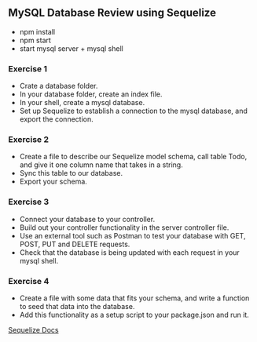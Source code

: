 ## MySQL Database Review using Sequelize

* npm install
* npm start
* start mysql server + mysql shell

### Exercise 1

* Crate a database folder.
* In your database folder, create an index file.
* In your shell, create a mysql database.
* Set up Sequelize to establish a connection to the mysql database, and export the connection.

### Exercise 2

* Create a file to describe our Sequelize model schema, call table Todo, and give it one column name that takes in a string.
* Sync this table to our database.
* Export your schema.

### Exercise 3

* Connect your database to your controller.
* Build out your controller functionality in the server controller file.
* Use an external tool such as Postman to test your database with GET, POST, PUT and DELETE requests.
* Check that the database is being updated with each request in your mysql shell.

### Exercise 4

* Create a file with some data that fits your schema, and write a function to seed that data into the database.
* Add this functionality as a setup script to your package.json and run it.

[Sequelize Docs](http://docs.sequelizejs.com/manual/getting-started.html)
